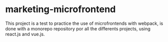 # marketing-microfrontend
This project is a test to practice the use of microfrontends with webpack, is done with a monorepo repository por all the differents projects, using react.js and vue.js.
